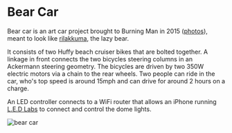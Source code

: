 # Bear Car

Bear car is an art car project brought to Burning Man in 2015 ([photos](https://photos.app.goo.gl/hQNxJEHgqHZzFq1y2)), meant to look like
[rilakkuma](http://www.san-x.jp/characters/rilakkuma.html), the lazy bear.

It consists of two Huffy beach cruiser bikes that are bolted together.
A linkage in front connects the two bicycles steering columns in an Ackermann steering geometry.  The bicycles are driven by two 350W electric
motors via a chain to the rear wheels.  Two people can ride in the car, who's top speed is around 15mph and can drive for around 2 hours on a charge.

An LED controller connects to a WiFi router that allows an iPhone running [L.E.D Labs](https://apps.apple.com/us/app/l-e-d-lab/id832042156)
to connect and control the dome lights.


![bear car](https://lh3.googleusercontent.com/pw/AM-JKLVf8M6vRT_3yiDUo1nY6OWRz37-sFPEWnrCYiZPARr2trYfewuKnvkrHE0E-MNfH33H3-01rdilm-PSqj0ijrnwrYESdblb7A81sw_dGv2hgmqg4d5W5wDGDemKTfTVlcf1bXBxTKRNWZ9gNhJ7D7_nBQ=w1592-h1194-no?authuser=0)
